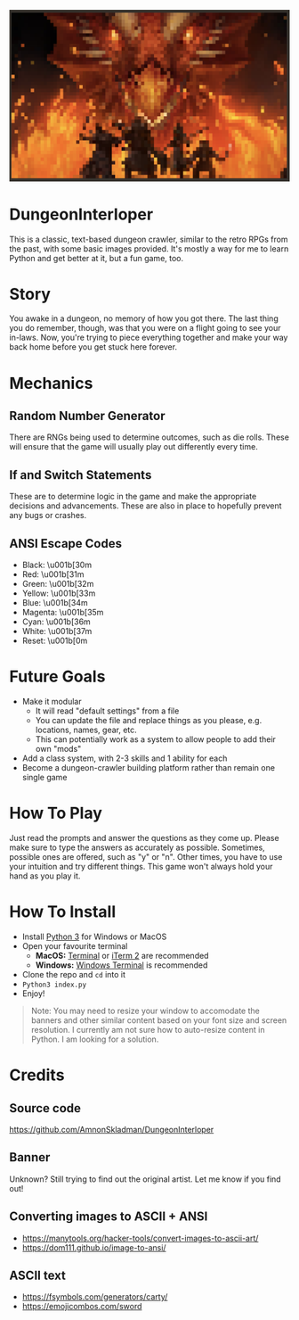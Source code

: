 ![Dungeon Interloper hero banner](/src/components/images/hero/hero-preview.png "Dungeon Interloper hero banner")

# DungeonInterloper
This is a classic, text-based dungeon crawler, similar to the retro RPGs from the past, with some basic images provided. It's mostly a way for me to learn Python and get better at it, but a fun game, too.

# Story
You awake in a dungeon, no memory of how you got there. The last thing you do remember, though, was that you were on a flight going to see your in-laws. Now, you're trying to piece everything together and make your way back home before you get stuck here forever.

# Mechanics

## Random Number Generator
There are RNGs being used to determine outcomes, such as die rolls. These will ensure that the game will usually play out differently every time.

## If and Switch Statements
These are to determine logic in the game and make the appropriate decisions and advancements. These are also in place to hopefully prevent any bugs or crashes.

## ANSI Escape Codes

- Black: \u001b[30m
- Red: \u001b[31m
- Green: \u001b[32m
- Yellow: \u001b[33m
- Blue: \u001b[34m
- Magenta: \u001b[35m
- Cyan: \u001b[36m
- White: \u001b[37m
- Reset: \u001b[0m

# Future Goals
- Make it modular
    - It will read "default settings" from a file
    - You can update the file and replace things as you please, e.g. locations, names, gear, etc.
    - This can potentially work as a system to allow people to add their own "mods"
- Add a class system, with 2-3 skills and 1 ability for each
- Become a dungeon-crawler building platform rather than remain one single game

# How To Play
Just read the prompts and answer the questions as they come up. Please make sure to type the answers as accurately as possible. Sometimes, possible ones are offered, such as "y" or "n". Other times, you have to use your intuition and try different things. This game won't always hold your hand as you play it.

# How To Install
- Install [Python 3](https://www.python.org/downloads/) for Windows or MacOS
- Open your favourite terminal
    - **MacOS:** [Terminal](https://support.apple.com/en-ca/guide/terminal/welcome/mac) or [iTerm 2](https://www.iterm2.com/downloads.html) are recommended
    - **Windows:** [Windows Terminal](https://www.microsoft.com/en-ca/p/windows-terminal/9n0dx20hk701?activetab=pivot:overviewtab) is recommended
- Clone the repo and `cd` into it
- `Python3 index.py`
- Enjoy!

> Note: You may need to resize your window to accomodate the banners and other similar content based on your font size and screen resolution. I currently am not sure how to auto-resize content in Python. I am looking for a solution.

# Credits

## Source code
https://github.com/AmnonSkladman/DungeonInterloper

## Banner
Unknown? Still trying to find out the original artist. Let me know if you find out!

## Converting images to ASCII + ANSI
- https://manytools.org/hacker-tools/convert-images-to-ascii-art/
- https://dom111.github.io/image-to-ansi/

## ASCII text
- https://fsymbols.com/generators/carty/
- https://emojicombos.com/sword